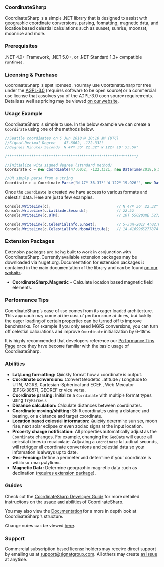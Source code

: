 ### CoordinateSharp

CoordinateSharp is a simple .NET library that is designed to assist with geographic coordinate conversions, parsing, formatting, magnetic data, and location based celestial calculations such as sunset, sunrise, moonset, moonrise and more.

### Prerequisites

.NET 4.0+ Framework, .NET 5.0+, or .NET Standard 1.3+ compatible runtimes.

### Licensing & Purchase

CoordinateSharp is split licensed. You may use CoordinateSharp for free under the [AGPL-3.0](https://opensource.org/license/agpl-v3/) (requires software to be open source) or a commercial use license that absolves you of the AGPL-3.0 open source requirements. Details as well as pricing may be viewed [on our website](https://coordinatesharp.com/Licensing).

### Usage Example

CoordinateSharp is simple to use. In the below example we can create a `Coordinate` using one of the methods below.

```csharp
//Seattle coordinates on 5 Jun 2018 @ 10:10 AM (UTC)
//Signed-Decimal Degree    47.6062, -122.3321
//Degrees Minutes Seconds  N 47º 36' 22.32" W 122º 19' 55.56"

/***********************************************************/

//Initialize with signed degree (standard method)
Coordinate c = new Coordinate(47.6062, -122.3321, new DateTime(2018,6,5,10,10,0));

//OR simply parse from a string
Coordinate c = Coordinate.Parse("N 47º 36.372' W 122º 19.926'", new DateTime(2018,6,5,10,10,0);
```

Once the `Coordinate` is created we have access to various formats and celestial data. Here are just a few examples.
 
 ```C#
Console.WriteLine(c);                              // N 47º 36' 22.32" W 122º 19' 55.56"
Console.WriteLine(c.Latitude.Seconds);             // 22.32
Console.WriteLine(c.UTM);                          // 10T 550200mE 5272748mN

Console.WriteLine(c.CelestialInfo.SunSet);         // 5-Jun-2018 4:02:00 AM
Console.WriteLine(c.CelestialInfo.MoonAltitude);   // 14.4169966277874
```

### Extension Packages

Extension packages are being built to work in conjunction with CoordinateSharp. Currently available extension packages may be downloaded via Nuget.org. Documentation for extension packages is contained in the main documentation of the library and can be found [on our website](https://coordinatesharp.com/).

* **CoordinateSharp.Magnetic** - Calculate location based magnetic field elements.

### Performance Tips

CoordinateSharp's ease of use comes from its eager loaded architecture. This approach may come at the cost of performance at times, but luckily the eager loading of certain properties can be turned off to improve benchmarks. For example if you only need MGRS conversions, you can turn off celestial calculations and improve `Coordinate` initialization by 6-10ms.

It is highly recommended that developers reference our [Performance Tips Page](https://coordinatesharp.com/Performance) once they have become familiar with the basic usage of 
CoordinateSharp.

### Abilities
 
* **Lat/Long formatting:** Quickly format how a coordinate is output.
* **Coordinate conversions:** Convert Geodetic Latitude / Longitude to UTM, MGRS, Cartesian (Spherical and ECEF), Web Mercator (EPSG:3857), GEOREF or vice versa.
* **Coordinate parsing:** Initialize a `Coordinate` with multiple format types using `TryParse()`.
* **Distance calculation:** Calculate distances between coordinates.
* **Coordinate moving/shifting:** Shift coordinates using a distance and bearing, or a distance and target coordinate.
* **Location based celestial information:** Quickly determine sun set, moon rise, next solar eclipse or even zodiac signs at the input location.
* **Property change notification:** All properties automatically adjust as the `Coordinate` changes. For example, changing the `GeoDate` will cause all celestial times to recalculate. Adjusting a `Coordinate` latitudinal seconds, will retrigger all coordinate conversions and celestial data so your information is always up to date. 
* **Geo-Fencing:** Define a perimeter and determine if your coordinate is within or near polylines.
* **Magnetic Data:** Determine geographic magnetic data such as declination ([requires extension package](https://www.nuget.org/packages/CoordinateSharp.Magnetic/)).


### Guides

Check out the [CoordinateSharp Developer Guide](https://www.coordinatesharp.com/DeveloperGuide) for more detailed instructions on the usage and abilities of CoordinateSharp.

You may also view the [Documentation](https://www.coordinatesharp.com/Help/index.html) for a more in depth look at CoordinateSharp's structure.

Change notes can be viewed [here](https://www.coordinatesharp.com/ChangeNotes).

### Support

Commercial subscription based license holders may receive direct support by emailing us at support@signatgroup.com. All others may create [an issue](https://github.com/Tronald/CoordinateSharp/issues) at anytime.